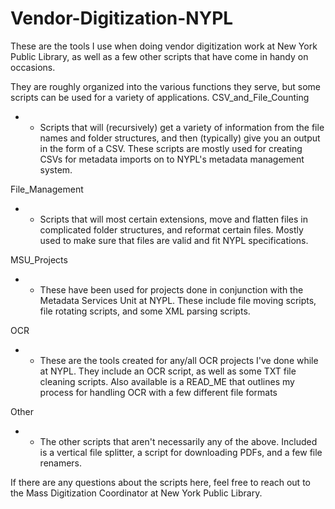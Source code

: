 # Vendor-Digitization-NYPL

These are the tools I use when doing vendor digitization work at New York Public Library, as well as a few other scripts that have come in handy on occasions. 

They are roughly organized into the various functions they serve, but some scripts can be used for a variety of applications. 
CSV_and_File_Counting
- - Scripts that will (recursively) get a variety of information from the file names and folder structures, and then (typically) give you an output in the form of a CSV. These scripts are mostly used for creating CSVs for metadata imports on to NYPL's metadata management system. 

File_Management
- - Scripts that will most certain extensions, move and flatten files in complicated folder structures, and reformat certain files. Mostly used to make sure that files are valid and fit NYPL specifications. 

MSU_Projects
- - These have been used for projects done in conjunction with the Metadata Services Unit at NYPL. These include file moving scripts, file rotating scripts, and some XML parsing scripts. 

OCR
- - These are the tools created for any/all OCR projects I've done while at NYPL. They include an OCR script, as well as some TXT file cleaning scripts. Also available is a READ_ME that outlines my process for handling OCR with a few different file formats

Other
- - The other scripts that aren't necessarily any of the above. Included is a vertical file splitter, a script for downloading PDFs, and a few file renamers. 

If there are any questions about the scripts here, feel free to reach out to the Mass Digitization Coordinator at New York Public Library. 

